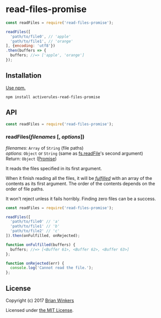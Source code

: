 # read-files-promise

```javascript
const readFiles = require('read-files-promise');

readFiles([
  'path/to/file0', // 'apple'
  'path/to/file1', // 'orange'
], {encoding: 'utf8'})
.then(buffers => {
  buffers; //=> ['apple', 'orange']
});
```

## Installation

[Use npm.](https://docs.npmjs.com/cli/install)

```
npm install activerules-read-files-promise
```

## API

```javascript
const readFiles = require('read-files-promise');
```

### readFiles(*filenames* [, *options*])

*filenames*: `Array` of `String` (file paths)  
*options*: `Object` or `String` (same as [fs.readFile](https://nodejs.org/api/fs.html#fs_fs_readfile_filename_options_callback)'s second argument)  
Return: `Object` ([Promise][promise])

It reads the files specified in its first argument.

When it finish reading all the files, it will be [*fulfilled*](https://promisesaplus.com/#point-26) with an array of the contents as its first argument. The order of the contents depends on the order of file paths.

It won't reject unless it fails horribly. Finding zero files can be a success.

```javascript
const readFiles = require('read-files-promise');

readFiles([
  'path/to/file0' // 'a'
  'path/to/file1' // 'b'
  'path/to/file2' // 'c'
]).then(onFulfilled, onRejected);

function onFulfilled(buffers) {
  buffers; //=> [<Buffer 61>, <Buffer 62>, <Buffer 63>]
};

function onRejected(err) {
  console.log('Cannot read the file.');
};
```

## License

Copyright (c) 2017 [Brian Winkers](https://github.com/bwinkers)

Licensed under [the MIT License](./LICENSE).

[promise]: https://promisesaplus.com/
